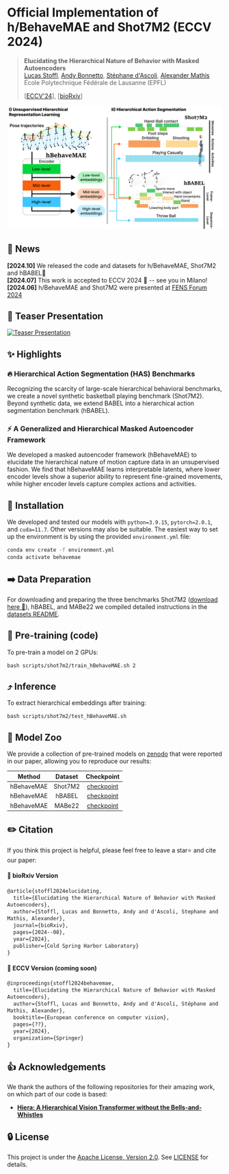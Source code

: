 # Official Implementation of h/BehaveMAE and Shot7M2 (ECCV 2024)

> **Elucidating the Hierarchical Nature of Behavior with Masked Autoencoders**<br>
> [Lucas Stoffl](https://people.epfl.ch/lucas.stoffl?lang=en), [Andy Bonnetto](https://people.epfl.ch/andy.bonnetto?lang=en), [Stéphane d'Ascoli](https://sdascoli.github.io/), [Alexander Mathis](https://www.mathislab.org/)<br>École Polytechnique Fédérale de Lausanne (EPFL)
>
> [[ECCV'24](https://www.ecva.net/papers/eccv_2024/papers_ECCV/html/8076_ECCV_2024_paper.php)], [[bioRxiv](https://www.biorxiv.org/content/10.1101/2024.08.06.606796v1)]


<img src="media/overview.png" width="600">


## 📰 News
**[2024.10]**  We released the code and datasets for h/BehaveMAE, Shot7M2 and hBABEL🎈<br>
**[2024.07]**  This work is accepted to ECCV 2024 🎉 -- see you in Milano!<br>
**[2024.06]**  h/BehaveMAE and Shot7M2 were presented at [FENS Forum 2024](https://fensforum.org/)<br>


## 🎥 Teaser Presentation
<a href="https://www.youtube.com/watch?v=J8d2jxc5UNo">
  <img src="https://img.youtube.com/vi/J8d2jxc5UNo/0.jpg" alt="Teaser Presentation" width="400"/>
</a>


## ✨ Highlights

### 🔥 Hierarchical Action Segmentation (HAS) Benchmarks
Recognizing the scarcity of large-scale hierarchical behavioral benchmarks, we create a novel synthetic basketball playing benchmark (Shot7M2). Beyond synthetic data, we extend BABEL into a hierarchical action segmentation benchmark (hBABEL).

### ⚡️ A Generalized and Hierarchical Masked Autoencoder Framework

We developed a masked autoencoder framework (hBehaveMAE) to elucidate the hierarchical nature of motion capture data in an unsupervised fashion. We find that hBehaveMAE learns interpretable latents, where lower encoder levels show a superior ability to represent fine-grained movements, while higher encoder levels capture complex actions and activities.


## 🔨 Installation

We developed and tested our models with `python=3.9.15`, `pytorch=2.0.1`, and `cuda=11.7`. Other versions may also be suitable.
The easiest way to set up the environment is by using the provided `environment.yml` file:

  ```bash
  conda env create -f environment.yml
  conda activate behavemae
  ```

## ➡️ Data Preparation

For downloading and preparing the three benchmarks Shot7M2 ([download here 🏀](https://huggingface.co/datasets/amathislab/SHOT7M2)), hBABEL, and MABe22 we compiled detailed instructions in the [datasets README](datasets/README.md).


## 🔄 Pre-training (code)

To pre-train a model on 2 GPUs:
```
bash scripts/shot7m2/train_hBehaveMAE.sh 2
```

## ⤴️ Inference
To extract hierarchical embeddings after training:
```
bash scripts/shot7m2/test_hBehaveMAE.sh
```

## 🦁 Model Zoo

We provide a collection of pre-trained models on [zenodo](https://zenodo.org/records/13790191) that were reported in our paper, allowing you to reproduce our results:

|  Method  | Dataset | Checkpoint |
| :------: | :-----: | :--------: |
| hBehaveMAE | Shot7M2 | [checkpoint](https://zenodo.org/records/13790191/files/hBehaveMAE_Shot7M2.pth?download=1) |
| hBehaveMAE | hBABEL | [checkpoint](https://zenodo.org/records/13790191/files/hBehaveMAE_hBABEL.pth?download=1) |
| hBehaveMAE | MABe22 | [checkpoint](https://zenodo.org/records/13790191/files/hBehaveMAE_MABe22.pth?download=1) |


## ✏️ Citation

If you think this project is helpful, please feel free to leave a star⭐️ and cite our paper:

#### 📄 bioRxiv Version
```
@article{stoffl2024elucidating,
  title={Elucidating the Hierarchical Nature of Behavior with Masked Autoencoders},
  author={Stoffl, Lucas and Bonnetto, Andy and d'Ascoli, Stephane and Mathis, Alexander},
  journal={bioRxiv},
  pages={2024--08},
  year={2024},
  publisher={Cold Spring Harbor Laboratory}
}
```
#### 📘 ECCV Version (coming soon)
```
@inproceedings{stoffl2024behavemae,
  title={Elucidating the Hierarchical Nature of Behavior with Masked Autoencoders},
  author={Stoffl, Lucas and Bonnetto, Andy and d'Ascoli, Stéphane and Mathis, Alexander},
  booktitle={European conference on computer vision},
  pages={??},
  year={2024},
  organization={Springer}
}
```

## 👍 Acknowledgements

We thank the authors of the following repositories for their amazing work, on which part of our code is based:
- **[Hiera: A Hierarchical Vision Transformer without the Bells-and-Whistles](https://github.com/facebookresearch/hiera)**


## 🔒 License

This project is under the [Apache License, Version 2.0](https://opensource.org/licenses/Apache-2.0). See [LICENSE](LICENSE) for details.
